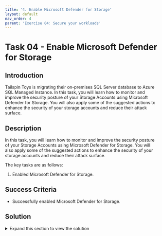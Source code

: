 ```yaml
---
title: '4. Enable Microsoft Defender for Storage'
layout: default
nav_order: 4
parent: 'Exercise 04: Secure your workloads'
---
```


# Task 04 - Enable Microsoft Defender for Storage

## Introduction

Tailspin Toys is migrating their on-premises SQL Server database to Azure SQL Managed Instance. In this task, you will learn how to monitor and improve the security posture of your Storage Accounts using Microsoft Defender for Storage. You will also apply some of the suggested actions to enhance the security of your storage accounts and reduce their attack surface.

## Description

In this task, you will learn how to monitor and improve the security posture of your Storage Accounts using Microsoft Defender for Storage. You will also apply some of the suggested actions to enhance the security of your storage accounts and reduce their attack surface.

The key tasks are as follows:
1. Enabled Microsoft Defender for Storage.

## Success Criteria

* Successfully enabled Microsoft Defender for Storage.

## Solution

<details markdown="block">
<summary>Expand this section to view the solution</summary>

1. Sign in to the [Azure Portal](https://portal.azure.com). Ensure that you're using a subscription associated with the same resources you created during the lab set up.

2. In the **Search resources, services, and docs** box at the top of the portal, search for **Microsoft Defender for Cloud**, then select the **Microsoft Defender for Cloud** service.

3. In the **Management** section, select **Environment settings**.

4. Select the relevant subscription.

5. On the **Defender plans** page, locate the **Storage** plan and toggle the **Status** to On.

6. Select **Save**.

</details>
